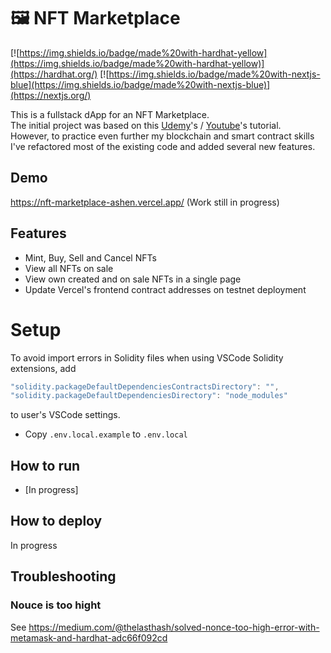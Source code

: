 # 🖼️ NFT Marketplace

[![https://img.shields.io/badge/made%20with-hardhat-yellow](https://img.shields.io/badge/made%20with-hardhat-yellow)](https://hardhat.org/)
[![https://img.shields.io/badge/made%20with-nextjs-blue](https://img.shields.io/badge/made%20with-nextjs-blue)](https://nextjs.org/)

This is a fullstack dApp for an NFT Marketplace.  
The initial project was based on this [Udemy](ttps://www.udemy.com/course/build-an-nft-marketplace-from-scratch-blockchain-dapp/)'s / [Youtube](https://www.youtube.com/watch?v=GKJBEEXUha0)'s tutorial.  
However, to practice even further my blockchain and smart contract skills I've refactored most of the existing code and added several new features.

## Demo

https://nft-marketplace-ashen.vercel.app/ (Work still in progress)

## Features

- Mint, Buy, Sell and Cancel NFTs
- View all NFTs on sale
- View own created and on sale NFTs in a single page
- Update Vercel's frontend contract addresses on testnet deployment

# Setup

To avoid import errors in Solidity files when using VSCode Solidity extensions, add

```js
"solidity.packageDefaultDependenciesContractsDirectory": "",
"solidity.packageDefaultDependenciesDirectory": "node_modules"
```

to user's VSCode settings.

- Copy `.env.local.example` to `.env.local`

## How to run

- [In progress]

## How to deploy

In progress

## Troubleshooting

### Nouce is too hight

See https://medium.com/@thelasthash/solved-nonce-too-high-error-with-metamask-and-hardhat-adc66f092cd
